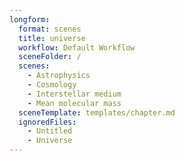 ```yaml
---
longform:
  format: scenes
  title: universe
  workflow: Default Workflow
  sceneFolder: /
  scenes:
    - Astrophysics
    - Cosmology
    - Interstellar medium
    - Mean molecular mass
  sceneTemplate: templates/chapter.md
  ignoredFiles:
    - Untitled
    - Universe
---
```

